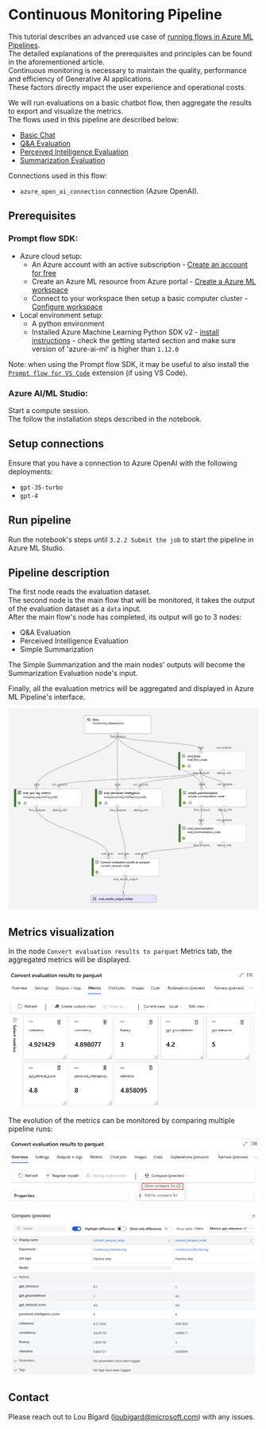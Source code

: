 # Continuous Monitoring Pipeline

This tutorial describes an advanced use case of [running flows in Azure ML Pipelines](https://github.com/microsoft/promptflow/blob/main/examples/tutorials/run-flow-with-pipeline/pipeline.ipynb).  
The detailed explanations of the prerequisites and principles can be found in the aforementioned article.  
Continuous monitoring is necessary to maintain the quality, performance and efficiency of Generative AI applications.  
These factors directly impact the user experience and operational costs.  

We will run evaluations on a basic chatbot flow, then aggregate the results to export and visualize the metrics.  
The flows used in this pipeline are described below:
- [Basic Chat](https://github.com/microsoft/promptflow/tree/main/examples/flows/chat/chat-basic)
- [Q&A Evaluation](https://github.com/microsoft/promptflow/tree/main/examples/flows/evaluation/eval-qna-rag-metrics)
- [Perceived Intelligence Evaluation](https://github.com/microsoft/promptflow/tree/main/examples/flows/evaluation/eval-perceived-intelligence)
- [Summarization Evaluation](https://github.com/microsoft/promptflow/tree/main/examples/flows/evaluation/eval-summarization)

Connections used in this flow:
- `azure_open_ai_connection` connection (Azure OpenAI).

## Prerequisites

### Prompt flow SDK:
- Azure cloud setup:
  - An Azure account with an active subscription - [Create an account for free](https://azure.microsoft.com/free/?WT.mc_id=A261C142F)
  - Create an Azure ML resource from Azure portal - [Create a Azure ML workspace](https://ms.portal.azure.com/#view/Microsoft_Azure_Marketplace/MarketplaceOffersBlade/searchQuery/machine%20learning)
  - Connect to your workspace then setup a basic computer cluster - [Configure workspace](https://github.com/microsoft/promptflow/blob/main/examples/configuration.ipynb)
- Local environment setup:
  - A python environment
  - Installed Azure Machine Learning Python SDK v2 - [install instructions](https://github.com/microsoft/promptflow/blob/main/examples/README.md) - check the getting started section and make sure version of 'azure-ai-ml' is higher than `1.12.0`

Note: when using the Prompt flow SDK, it may be useful to also install the [`Prompt flow for VS Code`](https://marketplace.visualstudio.com/items?itemName=prompt-flow.prompt-flow) extension (if using VS Code).

### Azure AI/ML Studio:
Start a compute session.  
The follow the installation steps described in the notebook.

## Setup connections
Ensure that you have a connection to Azure OpenAI with the following deployments:
- `gpt-35-turbo`
- `gpt-4`

## Run pipeline

Run the notebook's steps until `3.2.2 Submit the job` to start the pipeline in Azure ML Studio.

## Pipeline description
The first node reads the evaluation dataset.  
The second node is the main flow that will be monitored, it takes the output of the evaluation dataset as a `data` input.  
After the main flow's node has completed, its output will go to 3 nodes:
- Q&A Evaluation
- Perceived Intelligence Evaluation
- Simple Summarization

The Simple Summarization and the main nodes' outputs will become the Summarization Evaluation node's input.

Finally, all the evaluation metrics will be aggregated and displayed in Azure ML Pipeline's interface.

![continuous_monitoring_pipeline.png](./monitoring/media/continuous_monitoring_pipeline.png)

## Metrics visualization
In the node `Convert evaluation results to parquet` Metrics tab, the aggregated metrics will be displayed.

![metrics_tab.png](./monitoring/media/metrics_tab.png)

The evolution of the metrics can be monitored by comparing multiple pipeline runs:  

![compare_button.png](./monitoring/media/compare_button.png)

![compare_metrics.png](./monitoring/media/compare_metrics.png)
## Contact
Please reach out to Lou Bigard (<loubigard@microsoft.com>) with any issues.
